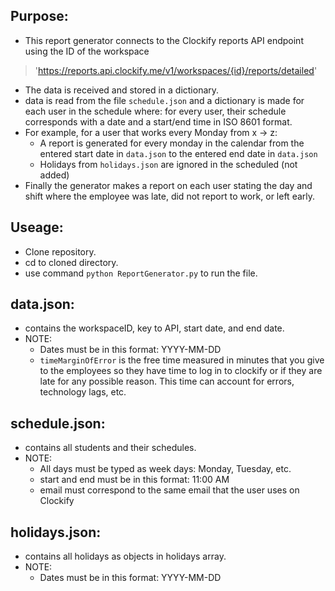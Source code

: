 ## Purpose:
- This report generator connects to the Clockify reports API endpoint using the ID of the workspace
> 'https://reports.api.clockify.me/v1/workspaces/{id}/reports/detailed'
- The data is received and stored in a dictionary.
- data is read from the file ``` schedule.json ``` and a dictionary is made for each user in the schedule
where: for every user, their schedule corresponds with a date and a start/end time in ISO 8601 format.
- For example, for a user that works every Monday from x -> z:
	- A report is generated for every monday in the calendar from the entered start date in ``` data.json ``` to the entered end date in ``` data.json ```
	- Holidays from ``` holidays.json ``` are ignored in the scheduled (not added)
- Finally the generator makes a report on each user stating the day and shift where the employee was late, did not report to work, or left early.

## Useage:
- Clone repository.
- cd to cloned directory.
- use command ``` python ReportGenerator.py ``` to run the file.

## data.json:
- contains the workspaceID, key to API, start date, and end date.
- NOTE:
	- Dates must be in this format: YYYY-MM-DD
	- ```timeMarginOfError``` is the free time measured in minutes that you give to the employees so they have time to log in to clockify or if they are late for any possible reason.
This time can account for errors, technology lags, etc.

## schedule.json:
- contains all students and their schedules.
- NOTE:
	- All days must be typed as week days: Monday, Tuesday, etc.
	- start and end must be in this format: 11:00 AM
	- email must correspond to the same email that the user uses on Clockify

## holidays.json:
- contains all holidays as objects in holidays array.
- NOTE:
	- Dates must be in this format: YYYY-MM-DD